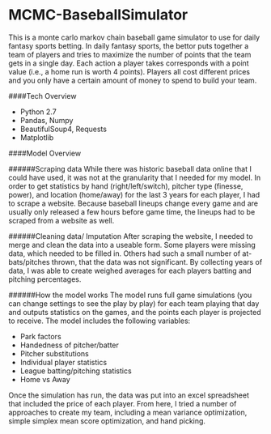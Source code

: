 # MCMC-BaseballSimulator

This is a monte carlo markov chain baseball game simulator to use for daily fantasy sports betting.  In daily fantasy sports, the bettor puts together a team of players and tries to maximize the number of points that the team gets in a single day.   Each action a player takes corresponds with a point value (i.e., a home run is worth 4 points).  Players all cost different prices and you only have a certain amount of money to spend to build your team.

####Tech Overview
- Python 2.7
- Pandas, Numpy
- BeautifulSoup4, Requests
- Matplotlib
 
####Model Overview

######Scraping data
While there was historic baseball data online that I could have used, it was not at the granularity that I needed for my model.  In order to get statistics by hand (right/left/switch), pitcher type (finesse, power), and location (home/away) for the last 3 years for each player, I had to scrape a website. 
Because baseball lineups change every game and are usually only released a few hours before game time, the lineups had to be scraped from a website as well.

######Cleaning data/ Imputation
After scraping the website, I needed to merge and clean the data into a useable form.  Some players were missing data, which needed to be filled in. Others had such a small number of at-bats/pitches thrown, that the data was not significant. By collecting years of data, I was able to create weighed averages for each players batting and pitching percentages. 

######How the model works
The model runs full game simulations (you can change settings to see the play by play) for each team playing that day and outputs statistics on the games, and the points each player is projected to receive.  The model includes the following variables:
- Park factors
- Handedness of pitcher/batter
- Pitcher substitutions
- Individual player statistics
- League batting/pitching statistics
- Home vs Away

Once the simulation has run, the data was put into an excel spreadsheet that included the price of each player.  From here, I tried a number of approaches to create my team, including a mean variance optimization, simple simplex mean score optimization, and hand picking.
